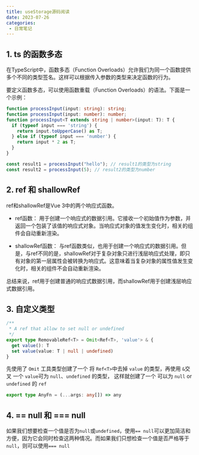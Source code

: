 ```yaml
---
title: useStorage源码阅读
date: 2023-07-26
categories: 
 - 日常笔记
---
```

<Boxx type='tip' />


## 1. ts 的函数多态

在TypeScript中，函数多态（Function Overloads）允许我们为同一个函数提供多个不同的类型签名。这样可以根据传入参数的类型来决定函数的行为。

要定义函数多态，可以使用函数重载（Function Overloads）的语法。下面是一个示例：

```ts
function processInput(input: string): string;
function processInput(input: number): number;
function processInput<T extends string | number>(input: T): T {
  if (typeof input === 'string') {
    return input.toUpperCase() as T;
  } else if (typeof input === 'number') {
    return input * 2 as T;
  }
}

const result1 = processInput("hello"); // result1的类型为string
const result2 = processInput(5); // result2的类型为number

```


## 2. ref 和 shallowRef

ref和shallowRef是Vue 3中的两个响应式函数。

- ref函数： 用于创建一个响应式的数据引用。它接收一个初始值作为参数，并返回一个包装了该值的响应式对象。当响应式对象的值发生变化时，相关的组件会自动重新渲染。

- shallowRef函数： 与ref函数类似，也用于创建一个响应式的数据引用。但是，与ref不同的是，shallowRef对于复杂对象只进行浅层响应式处理，即只有对象的第一层属性会被转换为响应式。这意味着当复杂对象的属性值发生变化时，相关的组件不会自动重新渲染。

总结来说，ref用于创建普通的响应式数据引用，而shallowRef用于创建浅层响应式数据引用。


## 3. 自定义类型

```ts
/**
 * A ref that allow to set null or undefined
 */
export type RemovableRef<T> = Omit<Ref<T>, 'value'> & {
  get value(): T
  set value(value: T | null | undefined)
}
```

先使用了 `Omit` 工具类型创建了一个 将 `Ref<T>`中去掉 `value` 的类型，再使用 `&`交叉 一个 `value`可为
`null`、`undefined` 的类型， 这样就创建了一个 可以为 `null` or `undefined` 的 `ref`

```ts
export type AnyFn = (...args: any[]) => any
```

## 4. == null 和 === null

如果我们想要检查一个值是否为`null`或`undefined`，使用`== null`可以更加简洁和方便，因为它会同时检查这两种情况。而如果我们只想检查一个值是否严格等于`null`，则可以使用`=== null`


